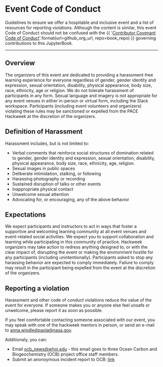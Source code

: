 # Event Code of Conduct

Guidelines to ensure we offer a hospitable and inclusive event and a list of resources for reporting violations. Although the content is similar, this event Code of Conduct should not be confused with the {{ '[Contributor Covenant Code of Conduct]({url}/{repo}/blob/main/CODE_OF_CONDUCT.md)'.format(url=github_org_url, repo=book_repo) }}  governing contributions to this JupyterBook.


---

## Overview

The organizers of this event are dedicated to providing a harassment-free learning experience for everyone regardless of gender, gender identity and expression, sexual orientation, disability, physical appearance, body size, race, ethnicity, age or religion.
We do not tolerate harassment of participants in any form. Sexual language and imagery is not appropriate for any event venues in either in-person or virtual form, including the Slack workspace. Participants (including event volunteers and organizers) violating these rules may be sanctioned or expelled from the PACE Hackweek at the discretion of the organizers.

## Definition of Harassment

Harassment includes, but is not limited to:

* Verbal comments that reinforce social structures of domination related to gender, gender identity and expression, sexual orientation, disability, physical appearance, body size, race, ethnicity, age, religion.
* Sexual images in public spaces
* Deliberate intimidation, stalking, or following
* Harassing photography or recording
* Sustained disruption of talks or other events
* Inappropriate physical contact
* Unwelcome sexual attention
* Advocating for, or encouraging, any of the above behavior

## Expectations

We expect participants and instructors to act in ways that foster a supportive and welcoming learning community at all event venues and event-related social activities. We expect you to support collaboration and learning while participating in this community of practice. Hackweek organizers may take action to redress anything designed to, or with the clear impact of, disrupting the event or making the environment hostile for any participants (including unintentionally). Participants asked to stop any harassing behavior are expected to comply immediately. Failure to comply may result in the participant being expelled from the event at the discretion of the organizers.

## Reporting a violation
Harassment and other code of conduct violations reduce the value of the event for everyone. If someone makes you or anyone else feel unsafe or unwelcome, please report it as soon as possible.

If you feel comfortable contacting someone associated with our event, you may speak with one of the hackweek mentors in person, or send an e-mail to anna.windledipaola@nasa.gov. 

Additionaly, you can:

* Email ocb_news@whoi.edu - this email goes to three Ocean Carbon and Biogeochemistry (OCB) project office staff members.
* Submit an anonoymous incident report to OCB: [link](https://www.us-ocb.org/about/ocb-program-code-of-conduct/#:~:text=Expected%20behavior,verbal%20abuse%20of%20any%20participant)




